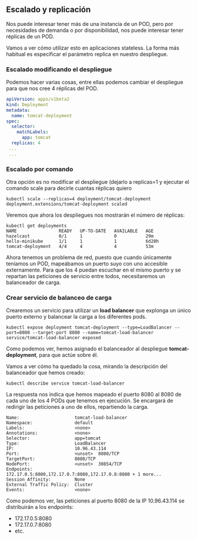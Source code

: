 ## Escalado y replicación

Nos puede interesar tener más de una instancia de un POD, pero por necesidades de demanda o por disponibilidad, nos
puede interesar tener réplicas de un POD.

Vamos a ver cómo utilizar esto en aplicaciones stateless. La forma más habitual es especificar el parámetro
replica en nuestro despliegue.

### Escalado modificando el despliegue

Podemos hacer varias cosas, entre ellas podemos cambiar el despliegue para que nos cree 4 réplicas del POD.

```yaml
apiVersion: apps/v1beta2
kind: Deployment
metadata:
  name: tomcat-deployment
spec:
  selector:
    matchLabels:
      app: tomcat
  replicas: 4
 ...
 ...
```
### Escalado por comando
Otra opción es no modificar el despliegue (dejarlo a replicas=1 y ejecutar el comando scale para decirle 
cuantas réplicas quiero

```
kubectl scale --replicas=4 deployment/tomcat-deployment
deployment.extensions/tomcat-deployment scaled
```
Veremos que ahora los despliegues nos mostrarán el número de réplicas:
```
kubectl get deployments
NAME                READY   UP-TO-DATE   AVAILABLE   AGE
hazelcast           0/1     1            0           29m
hello-minikube      1/1     1            1           6d20h
tomcat-deployment   4/4     4            4           53m
```
Ahora tenemos un problema de red, puesto que cuando únicamente teníamos un POD, mapeábamos un puerto suyo
con uno accesible externamente. Para que los 4 puedan escuchar en el mismo puerto y se repartan las peticiones
de servicio entre todos, necesitaremos un balanceador de carga.

### Crear servicio de balanceo de carga

Crearemos un servicio para utilizar un **load balancer** que explonga un único puerto externo y balancear la carga a los diferentes pods.

```
kubectl expose deployment tomcat-deployment --type=LoadBalancer --port=8080 --target-port 8080 --name=tomcat-load-balancer
service/tomcat-load-balancer exposed
```
Como podemos ver, hemos asignado el balanceador al despliegue **tomcat-deployment**, para que actúe sobre él.

Vamos a ver cómo ha quedado la cosa, mirando la descripción del balanceador que hemos creado:
```
kubectl describe service tomcat-load-balancer
```
La respuesta nos indica que hemos mapeado el puerto 8080 al 8080 de cada uno de los 4 PODs que tenemos en ejecución. 
Se encargará de redirigir las peticiones a uno de ellos, repartiendo la carga.

```
Name:                     tomcat-load-balancer
Namespace:                default
Labels:                   <none>
Annotations:              <none>
Selector:                 app=tomcat
Type:                     LoadBalancer
IP:                       10.96.43.114
Port:                     <unset>  8080/TCP
TargetPort:               8080/TCP
NodePort:                 <unset>  30854/TCP
Endpoints:                172.17.0.5:8080,172.17.0.7:8080,172.17.0.8:8080 + 1 more...
Session Affinity:         None
External Traffic Policy:  Cluster
Events:                   <none>
```
Como podemos ver, las peticiones al puerto 8080 de la IP 10.96.43.114 se distribuirán a los endpoints:
* 172.17.0.5:8080
* 172.17.0.7:8080
* etc.


